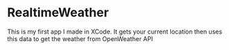 # RealtimeWeather

This is my first app I made in XCode. It gets your current location then uses this data to get the weather from OpenWeather API
